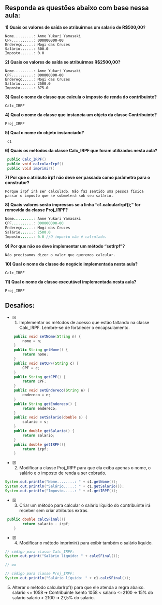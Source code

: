 ## Responda as questões abaixo com base nessa aula:
**1) Quais os valores de saída se atribuirmos um salario de R$500,00?**
```
Nome.........: Anne Yukari Yamasaki
CPF..........: 000000000-00
Endereço.....: Mogi das Cruzes
Salário......: 500.0
Imposto......: 0.0
```
**2) Quais os valores de saída se atribuirmos R$2500,00?**
```
Nome.........: Anne Yukari Yamasaki
CPF..........: 000000000-00
Endereço.....: Mogi das Cruzes
Salário......: 2500.0
Imposto......: 375.0
```
**3) Qual o nome da classe que calcula o imposto de renda do contribuinte?**
```
Calc_IRPF
```
**4) Qual o nome da classe que instancia um objeto da classe Contribuinte?**
```
Proj_IRPF
```
**5) Qual o nome do objeto instanciado?**
```
 c1 
```
**6) Quais os métodos da classe Calc_IRPF que foram utilizados nesta aula?**
```Java
 public Calc_IRPF()
 public void calcularIrpf()
 public void imprimir()
```
**7) Por que o atributo irpf não deve ser passado como parâmetro para o construtor?**
```
Porque irpf irá ser calculado. Não faz sentido uma pessoa física passar o imposto que se submeterá sob seu salário.
```
**8) Quais valores serão impressos se a linha “c1.calcularIrpf();” for removida da 
classe Proj_IRPF?**
```Java
Nome.........: Anne Yukari Yamasaki
CPF..........: 000000000-00
Endereço.....: Mogi das Cruzes
Salário......: 2500.0
Imposto......: 0.0 //O imposto não é calculado.
```
**9) Por que não se deve implementar um método “setIrpf”?**
```
Não precisamos dizer o valor que queremos calcular. 
```
**10) Qual o nome da classe de negócio implementada nesta aula?**
```
Calc_IRPF
```
**11) Qual o nome da classe executável implementada nesta aula?** 
```
Proj_IRPF
```
## Desafios:
- [x] 1) Implementar os métodos de acesso que estão faltando na classe Calc_IRPF. 
Lembre-se de fortalecer o encapsulamento. 
```Java
    public void setNome(String n) {
        nome = n;
    }
    public String getNome() {
        return nome;
    }
    public void setCPF(String c) {
        CPF = c;
    }
    public String getCPF() {
        return CPF;
    }
    public void setEndereco(String e) {
        endereco = e;
    }
    public String getEndereco() {
        return endereco;
    }
    public void setSalario(double s) {
        salario = s;
    }
    public double getSalario() {
        return salario;
    }
    public double getIRPF(){
        return irpf;
    }
```
- [x] 2) Modificar a classe Proj_IRPF para que ela exiba apenas o nome, o salário e 
o imposto de renda a ser cobrado.
```Java
System.out.println("Nome........: " + c1.getNome()); 
System.out.println("Salário.....: " + c1.getSalario());
System.out.println("Imposto.....: " + c1.getIRPF());
```
- [x] 3) Criar um método para calcular o salário líquido do contribuinte irá receber sem 
criar atributos extras.
```Java
 public double calcSFinal(){
        return salario - irpf;
    }
```
- [x] 4) Modificar o método imprimir() para exibir também o salário líquido.
```Java
// código para classe Calc_IRPF:
System.out.print("Salário líquido: " + calcSFinal());

// ou

// código para classe Proj_IRPF:
System.out.println("Salário líquido: " + c1.calcSFinal());
```
5) Alterar o método calcularIrpf() para que ele atenda a regra abaixo.
salario <= 1058 ➔ Contribuinte Isento
1058 < salario <=2100 ➔ 15% do salario
salario > 2100 ➔ 27,5% do salario.